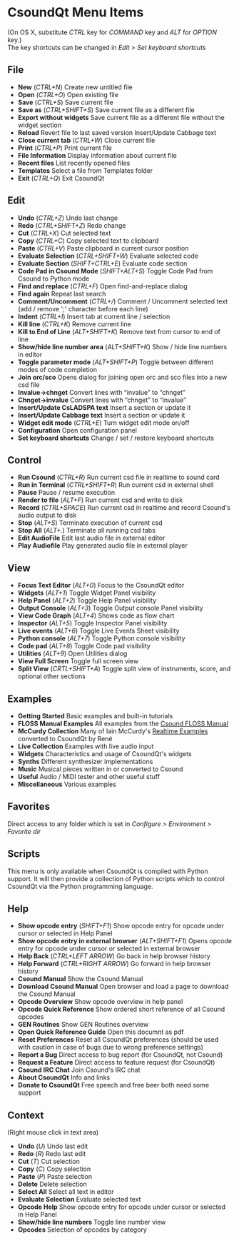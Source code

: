 # CsoundQt Menu Items

(On OS X, substitute *CTRL* key for *COMMAND* key and *ALT* for *OPTION* key.)  
The key shortcuts can be changed in *Edit > Set keyboard shortcuts*

## File

   + **New** (*CTRL+N*) Create new untitled file
   + **Open** (*CTRL+O*) Open existing file
   + **Save** (*CTRL+S*) Save current file
   + **Save as** (*CTRL+SHIFT+S*) Save current file as a different file
   + **Export without widgets** Save current file as a different file without the widget section
   + **Reload** Revert file to last saved version Insert/Update Cabbage text
   + **Close current tab** (*CTRL+W*) Close current file
   + **Print** (*CTRL+P*) Print current file
   + **File Information** Display information about current file
   + **Recent files** List recently opened files
   + **Templates** Select a file from Templates folder
   + **Exit** (*CTRL+Q*) Exit CsoundQt

## Edit

   + **Undo** (*CTRL+Z*) Undo last change
   + **Redo** (*CTRL+SHIFT+Z*) Redo change
   + **Cut** (*CTRL+X*) Cut selected text
   + **Copy** (*CTRL+C*) Copy selected text to clipboard
   + **Paste** (*CTRL+V*) Paste clipboard in current cursor position
   + **Evaluate Selection** (*CTRL+SHIFT+W*) Evaluate selected code
   + **Evaluate Section** (*SHIFT+CTRL+E*) Evaluate code section
   + **Code Pad in Csound Mode** (*SHIFT+ALT+S*) Toggle Code Pad from Csound to Python mode
   + **Find and replace** (*CTRL+F*) Open find-and-replace dialog
   + **Find again** Repeat last search
   + **Comment/Uncomment** (*CTRL+/*) Comment / Uncomment selected text (add / remove ';' character before each line)
   + **Indent** (*CTRL+I*) Insert tab at current line / selection
   + **Kill line** (*CTRL+K*) Remove current line
   + **Kill to End of Line** (*ALT+SHIFT+K*) Remove text from cursor to end of line
   + **Show/hide line number area** (*ALT+SHIFT+K*) Show / hide line numbers in editor
   + **Toggle parameter mode** (*ALT+SHIFT+P*) Toggle between different modes of code completion
   + **Join orc/sco** Opens dialog for joining open orc and sco files into a new csd file
   + **Invalue->chnget** Convert lines with “invalue” to “chnget”
   + **Chnget->invalue** Convert lines with “chnget” to “invalue”
   + **Insert/Update CsLADSPA text** Insert a <CsLADSPA> section or update it
   + **Insert/Update Cabbage text** Insert a <Cabbage> section or update it
   + **Widget edit mode** (*CTRL+E*) Turn widget edit mode on/off
   + **Configuration** Open configuration panel
   + **Set keyboard shortcuts** Change / set / restore keyboard shortcuts

## Control

   + **Run Csound** (*CTRL+R*) Run current csd file in realtime to sound card
   + **Run in Terminal** (*CTRL+SHIFT+R*) Run current csd in external shell
   + **Pause** Pause / resume execution
   + **Render to file** (*ALT+F*) Run current csd and write to disk
   + **Record** (*CTRL+SPACE*) Run current csd in realtime and record Csound's audio output to disk
   + **Stop** (*ALT+S*) Terminate execution of current csd
   + **Stop All** (*ALT+.*) Terminate all running csd tabs
   + **Edit AudioFile** Edit last audio file in external editor
   + **Play Audiofile** Play generated audio file in external player

## View

   + **Focus Text Editor** (*ALT+0*) Focus to the CsoundQt editor
   + **Widgets** (*ALT+1*) Toggle Widget Panel visibility
   + **Help Panel** (*ALT+2*) Toggle Help Panel visibility
   + **Output Console** (*ALT+3*) Toggle Output console Panel visibility
   + **View Code Graph** (*ALT+4*) Shows code as flow chart
   + **Inspector** (*ALT+5*) Toggle Inspector Panel visibility
   + **Live events** (*ALT+6*) Toggle Live Events Sheet visibility
   + **Python console** (*ALT+7*) Toggle Python console visibility
   + **Code pad** (*ALT+8*) Toggle Code pad visibility
   + **Utilities** (*ALT+9*) Open Utilities dialog
   + **View Full Screen** Toggle full screen view
   + **Split View** (*CRTL+SHIFT+A*) Toggle split view of instruments, score, and optional other sections

## Examples

   + **Getting Started** Basic examples and built-in tutorials
   + **FLOSS Manual Examples** All examples from the [Csound FLOSS Manual](http://floss.booktype.pro/csound)
   + **McCurdy Collection** Many of Iain McCurdy's [Realtime Examples](http://iainmccurdy.org/csound.html) converted to CsoundQt by René
   + **Live Collection** Examples with live audio input
   + **Widgets** Characteristics and usage of CsoundQt's widgets
   + **Synths** Different synthesizer implementations
   + **Music** Musical pieces written in or converted to Csound
   + **Useful** Audio / MIDI tester and other useful stuff
   + **Miscellaneous** Various examples 

## Favorites

Direct access to any folder which is set in *Configure > Environment > Favorite dir*

## Scripts

This menu is only available when CsoundQt is compiled with Python support. It will then provide a collection of Python scripts which to control CsoundQt via the Python programming language.

## Help

   + **Show opcode entry** (*SHIFT+F1*) Show opcode entry for opcode under cursor or selected in Help Panel
   + **Show opcode entry in external browser** (*ALT+SHIFT+F1*) Opens opcode entry for opcode under cursor or selected in external browser
   + **Help Back** (*CTRL+LEFT ARROW*) Go back in help browser history
   + **Help Forward** (*CTRL+RIGHT ARROW*) Go forward in help browser history
   + **Csound Manual** Show the Csound Manual 
   + **Download Csound Manual** Open browser and load a page to download the Csound Manual
   + **Opcode Overview** Show opcode overview in help panel
   + **Opcode Quick Reference** Show ordered short reference of all Csound opcodes
   + **GEN Routines** Show GEN Routines overview 
   + **Open Quick Reference Guide** Open this documnt as pdf
   + **Reset Preferences** Reset all CsoundQt preferences (should be used with caution in case of bugs due to wrong preference settings)
   + **Report a Bug** Direct access to bug report (for CsoundQt, not Csound)
   + **Request a Feature** Direct access to feature request (for CsoundQt)
   + **Csound IRC Chat** Join Csound's IRC chat
   + **About CsoundQt** Info and links
   + **Donate to CsoundQt** Free speech and free beer both need some support

## Context

(Right mouse click in text area)

   + **Undo** (*U*) Undo last edit
   + **Redo** (*R*) Redo last edit
   + **Cut** (*T*) Cut selection
   + **Copy** (*C*) Copy selection
   + **Paste** (*P*) Paste selection
   + **Delete** Delete selection
   + **Select All** Select all text in editor
   + **Evaluate Selection** Evaluate selected text
   + **Opcode Help** Show opcode entry for opcode under cursor or selected in Help Panel
   + **Show/hide line numbers** Toggle line number view
   + **Opcodes** Selection of opcodes by category

